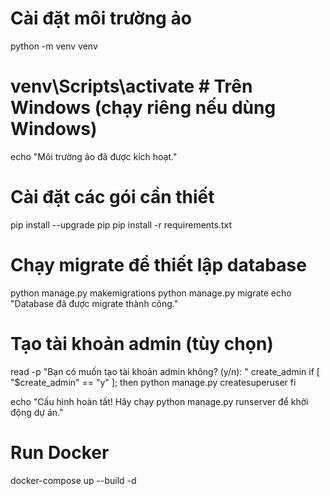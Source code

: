# Cài đặt môi trường ảo
python -m venv venv
# venv\Scripts\activate  # Trên Windows (chạy riêng nếu dùng Windows)

echo "Môi trường ảo đã được kích hoạt."

# Cài đặt các gói cần thiết
pip install --upgrade pip
pip install -r requirements.txt

# Chạy migrate để thiết lập database
python manage.py makemigrations
python manage.py migrate
echo "Database đã được migrate thành công."

# Tạo tài khoản admin (tùy chọn)
read -p "Bạn có muốn tạo tài khoản admin không? (y/n): " create_admin
if [ "$create_admin" == "y" ]; then
    python manage.py createsuperuser
fi

echo "Cấu hình hoàn tất! Hãy chạy python manage.py runserver để khởi động dự án."
# Run Docker
docker-compose up --build -d
